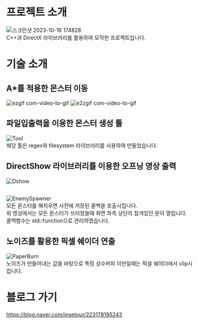 # 프로젝트 소개
![스크린샷 2023-10-16 174828](https://github.com/KyungUnMin/Direct2DMKU/assets/86768610/0229db36-e5c4-496d-9433-fb19ca35ebf4)<br/>
C++과 DirectX 라이브러리를 활용하여 모작한 프로젝트입니다.<br/>

# 기술 소개
## A*를 적용한 몬스터 이동
![ezgif com-video-to-gif](https://github.com/KyungUnMin/Direct2DMKU/assets/86768610/e343d210-6b65-455a-b88b-d67218d617e4)
![e2zgif com-video-to-gif](https://github.com/KyungUnMin/Direct2DMKU/assets/86768610/a431fb89-e75c-4abb-aceb-11be33d48f72)<br/>

## 파일입출력을 이용한 몬스터 생성 툴
![Tool](https://github.com/KyungUnMin/Direct2DMKU/assets/86768610/ebac2e2b-0704-4d78-a32e-72cc1c58d7c0)<br/>
해당 툴은 regex와 filesystem 라이브러리를 사용하여 만들었습니다.

## DirectShow 라이브러리를 이용한 오프닝 영상 출력
![Dshow](https://github.com/KyungUnMin/Direct2DMKU/assets/86768610/a5dd781d-e5ae-4eb0-9cfe-805782d5075c)


##
![EnemySpawner](https://github.com/KyungUnMin/Direct2DMKU/assets/86768610/9fdc1643-4369-441e-9138-f31d1d414953)<br/>
모든 몬스터를 해치우면 사전에 저장된 콜백을 호출시킵니다.<br/>
위 영상에서는 모든 몬스터가 쓰러졌을때 화면 좌측 상단의 잠겨있던 문이 열립니다.<br/>
콜백함수는 std::function으로 관리하였습니다.<br/>

## 노이즈를 활용한 픽셀 쉐이더 연출
![PaperBurn](https://github.com/KyungUnMin/Direct2DMKU/assets/86768610/ec4257a4-8ade-41e6-92bb-d0d65e53a4a7)<br/>
노이즈가 만들어내는 값을 바탕으로 특정 상수버퍼 미만일때는 픽셀 쉐이더에서 clip시킵니다.

# 블로그 가기
https://blog.naver.com/insetour/223178195243
